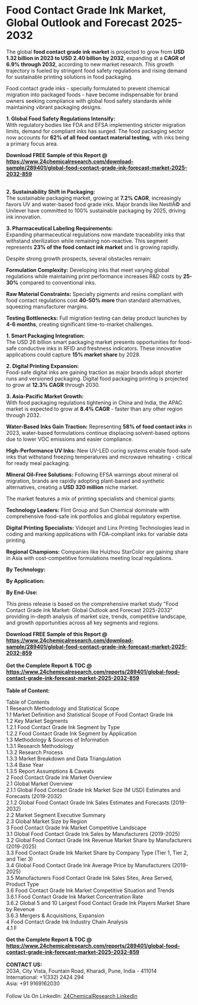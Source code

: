 <h1>Food Contact Grade Ink Market, Global Outlook and Forecast 2025-2032</h1><p>The global <strong>food contact grade ink market</strong> is projected to grow from <strong>USD 1.32 billion in 2023 to USD 2.40 billion by 2032</strong>, expanding at a <strong>CAGR of 6.9% through 2032</strong>, according to new market research. This growth trajectory is fueled by stringent food safety regulations and rising demand for sustainable printing solutions in food packaging.</p><p>Food contact grade inks - specially formulated to prevent chemical migration into packaged foods - have become indispensable for brand owners seeking compliance with global food safety standards while maintaining vibrant packaging designs.</p><p><strong>1. Global Food Safety Regulations Intensify:</strong><br>
With regulatory bodies like FDA and EFSA implementing stricter migration limits, demand for compliant inks has surged. The food packaging sector now accounts for <strong>62% of all food contact material testing</strong>, with inks being a primary focus area.</p><div><b>Download FREE Sample of this Report @ 
            <a href="https://www.24chemicalresearch.com/download-sample/289401/global-food-contact-grade-ink-forecast-market-2025-2032-859">
            https://www.24chemicalresearch.com/download-sample/289401/global-food-contact-grade-ink-forecast-market-2025-2032-859</a></b></div><br><p><strong>2. Sustainability Shift in Packaging:</strong><br>
The sustainable packaging market, growing at <strong>7.2% CAGR</strong>, increasingly favors UV and water-based food grade inks. Major brands like NestlÃ© and Unilever have committed to 100% sustainable packaging by 2025, driving ink innovation.</p><p><strong>3. Pharmaceutical Labeling Requirements:</strong><br>
Expanding pharmaceutical regulations now mandate traceability inks that withstand sterilization while remaining non-reactive. This segment represents <strong>23% of the food contact ink market</strong> and is growing rapidly.</p><p>Despite strong growth prospects, several obstacles remain:</p><p><strong>Formulation Complexity:</strong> Developing inks that meet varying global regulations while maintaining print performance increases R&amp;D costs by <strong>25-30%</strong> compared to conventional inks.</p><p><strong>Raw Material Constraints:</strong> Specialty pigments and resins compliant with food contact regulations cost <strong>40-50% more</strong> than standard alternatives, squeezing manufacturer margins.</p><p><strong>Testing Bottlenecks:</strong> Full migration testing can delay product launches by <strong>4-6 months</strong>, creating significant time-to-market challenges.</p><p><strong>1. Smart Packaging Integration:</strong><br>
The USD 26 billion smart packaging market presents opportunities for food-safe conductive inks in RFID and freshness indicators. These innovative applications could capture <strong>15% market share</strong> by 2028.</p><p><strong>2. Digital Printing Expansion:</strong><br>
Food-safe digital inks are gaining traction as major brands adopt shorter runs and versioned packaging. Digital food packaging printing is projected to grow at <strong>12.3% CAGR</strong> through 2030.</p><p><strong>3. Asia-Pacific Market Growth:</strong><br>
With food packaging regulations tightening in China and India, the APAC market is expected to grow at <strong>8.4% CAGR</strong> - faster than any other region through 2032.</p><p><strong>Water-Based Inks Gain Traction:</strong> Representing <strong>58% of food contact inks</strong> in 2023, water-based formulations continue displacing solvent-based options due to lower VOC emissions and easier compliance.</p><p><strong>High-Performance UV Inks:</strong> New UV-LED curing systems enable food-safe inks that withstand freezing temperatures and microwave reheating - critical for ready meal packaging.</p><p><strong>Mineral Oil-Free Solutions:</strong> Following EFSA warnings about mineral oil migration, brands are rapidly adopting plant-based and synthetic alternatives, creating a <strong>USD 320 million</strong> niche market.</p><p>The market features a mix of printing specialists and chemical giants:</p><p><strong>Technology Leaders:</strong> Flint Group and Sun Chemical dominate with comprehensive food-safe ink portfolios and global regulatory expertise.</p><p><strong>Digital Printing Specialists:</strong> Videojet and Linx Printing Technologies lead in coding and marking applications with FDA-compliant inks for variable data printing.</p><p><strong>Regional Champions:</strong> Companies like Huizhou StarColor are gaining share in Asia with cost-competitive formulations meeting local regulations.</p><p><strong>By Technology:</strong></p><p><strong>By Application:</strong></p><p><strong>By End-Use:</strong></p><p>This press release is based on the comprehensive market study "Food Contact Grade Ink Market: Global Outlook and Forecast 2025-2032" providing in-depth analysis of market size, trends, competitive landscape, and growth opportunities across all key segments and regions.</p><div><b>Download FREE Sample of this Report @ 
            <a href="https://www.24chemicalresearch.com/download-sample/289401/global-food-contact-grade-ink-forecast-market-2025-2032-859">
            https://www.24chemicalresearch.com/download-sample/289401/global-food-contact-grade-ink-forecast-market-2025-2032-859</a></b></div><br><div><b>Get the Complete Report & TOC @ 
            <a href="https://www.24chemicalresearch.com/reports/289401/global-food-contact-grade-ink-forecast-market-2025-2032-859">
            https://www.24chemicalresearch.com/reports/289401/global-food-contact-grade-ink-forecast-market-2025-2032-859</a></b></div><br>
            <b>Table of Content:</b><p>Table of Contents<br />
1 Research Methodology and Statistical Scope<br />
1.1 Market Definition and Statistical Scope of Food Contact Grade Ink<br />
1.2 Key Market Segments<br />
1.2.1 Food Contact Grade Ink Segment by Type<br />
1.2.2 Food Contact Grade Ink Segment by Application<br />
1.3 Methodology & Sources of Information<br />
1.3.1 Research Methodology<br />
1.3.2 Research Process<br />
1.3.3 Market Breakdown and Data Triangulation<br />
1.3.4 Base Year<br />
1.3.5 Report Assumptions & Caveats<br />
2 Food Contact Grade Ink Market Overview<br />
2.1 Global Market Overview<br />
2.1.1 Global Food Contact Grade Ink Market Size (M USD) Estimates and Forecasts (2019-2032)<br />
2.1.2 Global Food Contact Grade Ink Sales Estimates and Forecasts (2019-2032)<br />
2.2 Market Segment Executive Summary<br />
2.3 Global Market Size by Region<br />
3 Food Contact Grade Ink Market Competitive Landscape<br />
3.1 Global Food Contact Grade Ink Sales by Manufacturers (2019-2025)<br />
3.2 Global Food Contact Grade Ink Revenue Market Share by Manufacturers (2019-2025)<br />
3.3 Food Contact Grade Ink Market Share by Company Type (Tier 1, Tier 2, and Tier 3)<br />
3.4 Global Food Contact Grade Ink Average Price by Manufacturers (2019-2025)<br />
3.5 Manufacturers Food Contact Grade Ink Sales Sites, Area Served, Product Type<br />
3.6 Food Contact Grade Ink Market Competitive Situation and Trends<br />
3.6.1 Food Contact Grade Ink Market Concentration Rate<br />
3.6.2 Global 5 and 10 Largest Food Contact Grade Ink Players Market Share by Revenue<br />
3.6.3 Mergers & Acquisitions, Expansion<br />
4 Food Contact Grade Ink Industry Chain Analysis<br />
4.1 F</p><div><b>Get the Complete Report & TOC @ 
            <a href="https://www.24chemicalresearch.com/reports/289401/global-food-contact-grade-ink-forecast-market-2025-2032-859">
            https://www.24chemicalresearch.com/reports/289401/global-food-contact-grade-ink-forecast-market-2025-2032-859</a></b></div><br><b>CONTACT US:</b><br>
            203A, City Vista, Fountain Road, Kharadi, Pune, India - 411014<br>
            International: +1(332) 2424 294<br>
            Asia: +91 9169162030 <br><br>
            Follow Us On LinkedIn: <a href="https://www.linkedin.com/company/24chemicalresearch/">24ChemicalResearch LinkedIn</a>